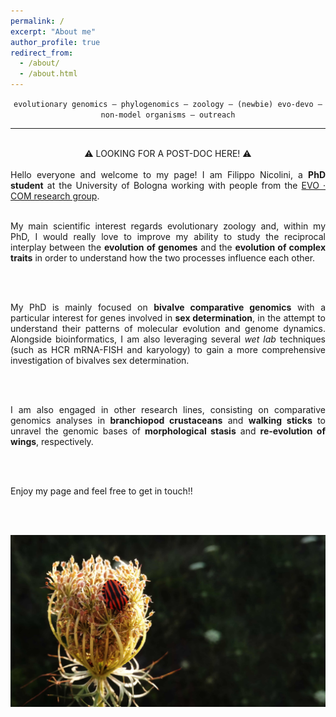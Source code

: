 ```yaml
---
permalink: /
excerpt: "About me"
author_profile: true
redirect_from: 
  - /about/
  - /about.html
---
```


<div style="text-align: center">
<code>evolutionary genomics – phylogenomics – zoology – (newbie) evo-devo – non-model organisms – outreach</code>
</div>


---

<br />

<div style="text-align: center">
⚠️ LOOKING FOR A POST-DOC HERE! ⚠️
</div>

<br />


<div style="text-align: justify">
  Hello everyone and welcome to my page! I am Filippo Nicolini, a <b>PhD student</b> at the University of Bologna working with people from the <a href="https://sites.google.com/view/evo-com-unibo/home" target="_blank">EVO · COM research group</a>.
  
  <br />
  <br />
  
  My main scientific interest regards evolutionary zoology and, within my PhD, I would really love to improve my ability to study the reciprocal interplay between the <b>evolution of genomes</b> and the <b>evolution of complex traits</b> in order to understand how the two processes influence each other.
  
  <br />
  <br />
  
  My PhD is mainly focused on <b>bivalve comparative genomics</b> with a particular interest for genes involved in <b>sex determination</b>, in the attempt to understand their patterns of molecular evolution and genome dynamics. Alongside bioinformatics, I am also leveraging several <i>wet lab</i> techniques (such as HCR mRNA-FISH and karyology) to gain a more comprehensive investigation of bivalves sex determination.
  
  <br />
  <br />
  
  I am also engaged in other research lines, consisting on comparative genomics analyses in <b>branchiopod crustaceans</b> and <b>walking sticks</b> to unravel the genomic bases of <b>morphological stasis</b> and <b>re-evolution of wings</b>, respectively.
  
  <br />
  <br />

  Enjoy my page and feel free to get in touch!!

  <br />
  <br />
</div>

![homepic](/images/homepic_reduced.jpg)